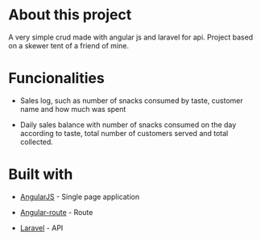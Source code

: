 # About this project

A very simple crud made with angular js and laravel for api. Project based on a skewer tent of a friend of mine.

# Funcionalities

* Sales log, such as number of snacks consumed by taste, customer name and how much was spent

* Daily sales balance with number of snacks consumed on the day according to taste, total number of customers served and total collected.

# Built with

* [AngularJS](https://angularjs.org/) - Single page application

* [Angular-route](https://docs.angularjs.org/api/ngRoute) - Route

* [Laravel](https://laravel.com/) - API

